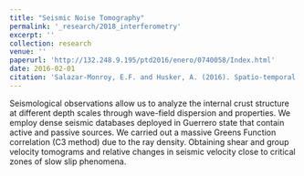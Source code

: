```yaml
---
title: "Seismic Noise Tomography"
permalink: '_research/2018_interferometry'
excerpt: ''
collection: research
venue: ''
paperurl: 'http://132.248.9.195/ptd2016/enero/0740058/Index.html'
date: 2016-02-01
citation: 'Salazar-Monroy, E.F. and Husker, A. (2016). Spatio-temporal analysis of seismic wave propagation velocity in Guerrero, Mexico'. Master dissertation. UNAM, Earth Sciences graduate program.' 
---
```


Seismological observations allow us to analyze the internal crust structure at different depth scales through wave-field dispersion and properties. We employ dense seismic databases deployed in Guerrero state that contain active and passive sources. We carried out a massive Greens Function correlation (C3 method) due to the ray density. Obtaining shear and group velocity tomograms and relative changes in seismic velocity close to critical zones of slow slip phenomena. 

